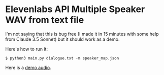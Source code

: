 # Elevenlabs API Multiple Speaker WAV from text file

I'm not saying that this is bug free (I made it in 15 minutes with some help from Claude 3.5 Sonnet) but it should work as a demo.

Here's how to run it:

```
$ python3 main.py dialogue.txt -m speaker_map.json
```

Here is a [demo audio](dialogue_output.wav).
